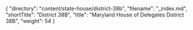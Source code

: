 {
  "directory": "content/state-house/district-38b",
  "filename": "_index.md",
  "shortTitle": "District 38B",
  "title": "Maryland House of Delegates District 38B",
  "weight": 54
}
